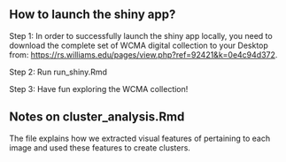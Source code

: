 
## How to launch the shiny app? 

Step 1: In order to successfully launch the shiny app locally, you need to download the complete set of WCMA digital collection to your Desktop from: https://rs.williams.edu/pages/view.php?ref=92421&k=0e4c94d372. 

Step 2: Run run_shiny.Rmd

Step 3: Have fun exploring the WCMA collection! 

## Notes on cluster_analysis.Rmd

The file explains how we extracted visual features of pertaining to each image and used these features to create clusters. 
